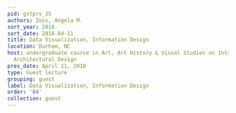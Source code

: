 ```yaml
---
pid: gstprs_25
authors: Zoss, Angela M.
sort_year: 2018
sort_date: 2018-04-11
title: Data Visualization, Information Design
location: Durham, NC
host: undergraduate course in Art, Art History & Visual Studies on Introduction to
  Architectural Design
pres_date: April 11, 2018
type: Guest lecture
grouping: guest
label: Data Visualization, Information Design
order: '04'
collection: guest
---
```

